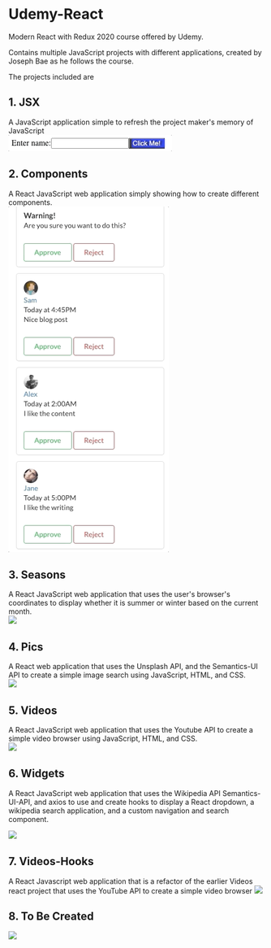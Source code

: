 # Udemy-React
Modern React with Redux 2020 course offered by Udemy.  

Contains multiple JavaScript projects with different
applications, created by Joseph Bae as he follows the course.  

The projects included are  

## 1. JSX  
A JavaScript application simple to refresh the project maker's memory of
JavaScript  
![](/jsx/jsx.gif)  

## 2. Components  
A React JavaScript web application simply showing how to create different components.  
![](/components/components.gif)  

## 3. Seasons  
A React JavaScript web application that uses the user's browser's coordinates
to display whether it is summer or winter based on the current month.  
![](/seasons/seasons.gif)  

## 4. Pics  
A React web application that uses the Unsplash API,
and the Semantics-UI API to create a simple image search
using JavaScript, HTML, and CSS.  
![](/pics/pics.gif)  

## 5. Videos  
A React JavaScript web application that uses the Youtube API
to create a simple video browser using JavaScript,
HTML, and CSS.  
![](/videos/videos.gif)  

## 6. Widgets  
A React JavaScript web application that uses the Wikipedia API
Semantics-UI-API, and axios to use and create hooks to display
a React dropdown, a wikipedia search application, and a custom
navigation and search component.

![](/widgets/widgets.gif)

## 7. Videos-Hooks
A React Javascript web application that is a refactor of the 
earlier Videos react project that uses the YouTube API to create
a simple video browser
![](/videos-hooks/videos-hooks.gif)

## 8. To Be Created

![](/.gif)

